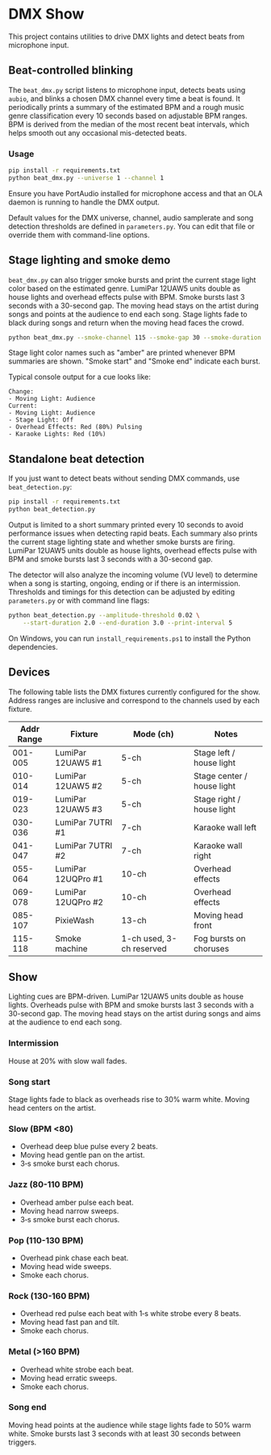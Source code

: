 # DMX Show

This project contains utilities to drive DMX lights and detect beats from microphone input.

## Beat-controlled blinking

The `beat_dmx.py` script listens to microphone input, detects beats using `aubio`,
and blinks a chosen DMX channel every time a beat is found. It periodically
prints a summary of the estimated BPM and a rough music genre classification
every 10 seconds based on
adjustable BPM ranges. BPM is derived from the median of the most recent beat
intervals, which helps smooth out any occasional mis-detected beats.

### Usage

```bash
pip install -r requirements.txt
python beat_dmx.py --universe 1 --channel 1
```

Ensure you have PortAudio installed for microphone access and that an OLA
daemon is running to handle the DMX output.

Default values for the DMX universe, channel, audio samplerate and song
detection thresholds are defined in `parameters.py`. You can edit that file or
override them with command-line options.

## Stage lighting and smoke demo

`beat_dmx.py` can also trigger smoke bursts and print the current stage light
color based on the estimated genre. LumiPar 12UAW5 units double as house lights
and overhead effects pulse with BPM. Smoke bursts last 3 seconds with a
30-second gap. The moving head stays on the artist during songs and points at
the audience to end each song. Stage lights fade to black during songs and
return when the moving head faces the crowd.

```bash
python beat_dmx.py --smoke-channel 115 --smoke-gap 30 --smoke-duration 3
```

Stage light color names such as "amber" are printed whenever BPM summaries are
shown. "Smoke start" and "Smoke end" indicate each burst.

Typical console output for a cue looks like:

```
Change:
- Moving Light: Audience
Current:
- Moving Light: Audience
- Stage Light: Off
- Overhead Effects: Red (80%) Pulsing
- Karaoke Lights: Red (10%)
```

## Standalone beat detection

If you just want to detect beats without sending DMX commands, use `beat_detection.py`:

```bash
pip install -r requirements.txt
python beat_detection.py
```

Output is limited to a short summary printed every 10 seconds to avoid
performance issues when detecting rapid beats. Each summary also prints the
current stage lighting state and whether smoke bursts are firing. LumiPar 12UAW5
units double as house lights, overhead effects pulse with BPM and smoke bursts
last 3 seconds with a 30-second gap.

The detector will also analyze the incoming volume (VU level) to determine when a
song is starting, ongoing, ending or if there is an intermission. Thresholds and
timings for this detection can be adjusted by editing `parameters.py` or with
command line flags:

```bash
python beat_detection.py --amplitude-threshold 0.02 \
    --start-duration 2.0 --end-duration 3.0 --print-interval 5
```

On Windows, you can run `install_requirements.ps1` to install the Python dependencies.

## Devices

The following table lists the DMX fixtures currently configured for the
show. Address ranges are inclusive and correspond to the channels used
by each fixture.

| Addr Range | Fixture                | Mode (ch)                | Notes                |
| ---------- | ---------------------- | ------------------------ | -------------------- |
| 001-005    | LumiPar 12UAW5 #1      | 5-ch                     | Stage left / house light |
| 010-014    | LumiPar 12UAW5 #2      | 5-ch                     | Stage center / house light |
| 019-023    | LumiPar 12UAW5 #3      | 5-ch                     | Stage right / house light |
| 030-036    | LumiPar 7UTRI #1       | 7-ch                     | Karaoke wall left    |
| 041-047    | LumiPar 7UTRI #2       | 7-ch                     | Karaoke wall right   |
| 055-064    | LumiPar 12UQPro #1     | 10-ch                    | Overhead effects     |
| 069-078    | LumiPar 12UQPro #2     | 10-ch                    | Overhead effects     |
| 085-107    | PixieWash              | 13-ch                    | Moving head front    |
| 115-118    | Smoke machine          | 1-ch used, 3-ch reserved | Fog bursts on choruses |

## Show

Lighting cues are BPM-driven. LumiPar 12UAW5 units double as house lights.
Overheads pulse with BPM and smoke bursts last 3 seconds with a 30-second gap.
The moving head stays on the artist during songs and aims at the audience to end each song.

### Intermission
House at 20% with slow wall fades.

### Song start
Stage lights fade to black as overheads rise to 30% warm white. Moving head centers on the artist.

### Slow (BPM <80)
- Overhead deep blue pulse every 2 beats.
- Moving head gentle pan on the artist.
- 3‑s smoke burst each chorus.

### Jazz (80-110 BPM)
- Overhead amber pulse each beat.
- Moving head narrow sweeps.
- 3‑s smoke burst each chorus.

### Pop (110-130 BPM)
- Overhead pink chase each beat.
- Moving head wide sweeps.
- Smoke each chorus.

### Rock (130-160 BPM)
- Overhead red pulse each beat with 1‑s white strobe every 8 beats.
- Moving head fast pan and tilt.
- Smoke each chorus.

### Metal (>160 BPM)
- Overhead white strobe each beat.
- Moving head erratic sweeps.
- Smoke each chorus.

### Song end
Moving head points at the audience while stage lights fade to 50% warm white.
Smoke bursts last 3 seconds with at least 30 seconds between triggers.
